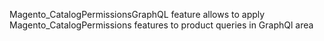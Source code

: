 Magento_CatalogPermissionsGraphQL feature allows to apply Magento_CatalogPermissions features to product queries in GraphQl area
